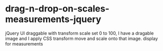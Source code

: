 # drag-n-drop-on-scales-measurements-jquery
jQuery UI draggable with transform scale set 0 to 100,  I have a dragable image and I apply CSS transform move and scale onto that image. display for measurements
